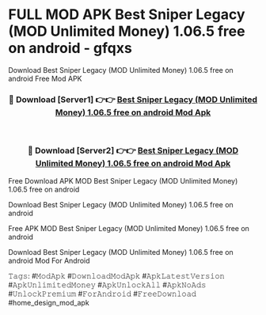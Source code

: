# FULL MOD APK Best Sniper Legacy (MOD Unlimited Money) 1.06.5 free on android - gfqxs
Download Best Sniper Legacy (MOD Unlimited Money) 1.06.5 free on android Free Mod APK

<div align="center">
<h3>🔴 Download [Server1] 👉👉 <a href="https://apk-comot.site?title=Best_Sniper_Legacy_(MOD_Unlimited_Money)_1.06.5_free_on_android">Best Sniper Legacy (MOD Unlimited Money) 1.06.5 free on android Mod Apk</a></h3><br>

<h3>🔴 Download [Server2] 👉👉 <a href="https://apk-comot.site?title=Best_Sniper_Legacy_(MOD_Unlimited_Money)_1.06.5_free_on_android">Best Sniper Legacy (MOD Unlimited Money) 1.06.5 free on android Mod Apk</a></h3>
</div>


Free Download APK MOD Best Sniper Legacy (MOD Unlimited Money) 1.06.5 free on android

Download Best Sniper Legacy (MOD Unlimited Money) 1.06.5 free on android 

Free APK MOD Best Sniper Legacy (MOD Unlimited Money) 1.06.5 free on android 

Download Best Sniper Legacy (MOD Unlimited Money) 1.06.5 free on android Mod For Android

𝚃𝚊𝚐𝚜: #𝙼𝚘𝚍𝙰𝚙𝚔 #𝙳𝚘𝚠𝚗𝚕𝚘𝚊𝚍𝙼𝚘𝚍𝙰𝚙𝚔 #𝙰𝚙𝚔𝙻𝚊𝚝𝚎𝚜𝚝𝚅𝚎𝚛𝚜𝚒𝚘𝚗 #𝙰𝚙𝚔𝚄𝚗𝚕𝚒𝚖𝚒𝚝𝚎𝚍𝙼𝚘𝚗𝚎𝚢 #𝙰𝚙𝚔𝚄𝚗𝚕𝚘𝚌𝚔𝙰𝚕𝚕 #𝙰𝚙𝚔𝙽𝚘𝙰𝚍𝚜 #𝚄𝚗𝚕𝚘𝚌𝚔𝙿𝚛𝚎𝚖𝚒𝚞𝚖 #𝙵𝚘𝚛𝙰𝚗𝚍𝚛𝚘𝚒𝚍 #𝙵𝚛𝚎𝚎𝙳𝚘𝚠𝚗𝚕𝚘𝚊𝚍 #home_design_mod_apk
